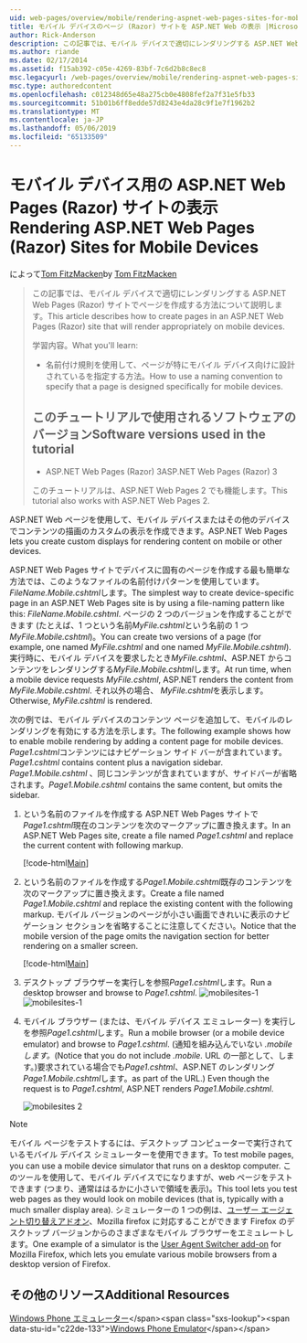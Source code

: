 ```yaml
---
uid: web-pages/overview/mobile/rendering-aspnet-web-pages-sites-for-mobile-devices
title: モバイル デバイスのページ (Razor) サイトを ASP.NET Web の表示 |Microsoft Docs
author: Rick-Anderson
description: この記事では、モバイル デバイスで適切にレンダリングする ASP.NET Web Pages (Razor) サイトでページを作成する方法について説明します。 学習内容。する方法.
ms.author: riande
ms.date: 02/17/2014
ms.assetid: f15ab392-c05e-4269-83bf-7c6d2b8c8ec8
msc.legacyurl: /web-pages/overview/mobile/rendering-aspnet-web-pages-sites-for-mobile-devices
msc.type: authoredcontent
ms.openlocfilehash: c012348d65e48a275cb0e4808fef2a7f31e5fb33
ms.sourcegitcommit: 51b01b6ff8edde57d8243e4da28c9f1e7f1962b2
ms.translationtype: MT
ms.contentlocale: ja-JP
ms.lasthandoff: 05/06/2019
ms.locfileid: "65133509"
---
```

# <a name="rendering-aspnet-web-pages-razor-sites-for-mobile-devices"></a><span data-ttu-id="c22de-104">モバイル デバイス用の ASP.NET Web Pages (Razor) サイトの表示</span><span class="sxs-lookup"><span data-stu-id="c22de-104">Rendering ASP.NET Web Pages (Razor) Sites for Mobile Devices</span></span>

<span data-ttu-id="c22de-105">によって[Tom FitzMacken](https://github.com/tfitzmac)</span><span class="sxs-lookup"><span data-stu-id="c22de-105">by [Tom FitzMacken](https://github.com/tfitzmac)</span></span>

> <span data-ttu-id="c22de-106">この記事では、モバイル デバイスで適切にレンダリングする ASP.NET Web Pages (Razor) サイトでページを作成する方法について説明します。</span><span class="sxs-lookup"><span data-stu-id="c22de-106">This article describes how to create pages in an ASP.NET Web Pages (Razor) site that will render appropriately on mobile devices.</span></span>
> 
> <span data-ttu-id="c22de-107">学習内容。</span><span class="sxs-lookup"><span data-stu-id="c22de-107">What you'll learn:</span></span>
> 
> - <span data-ttu-id="c22de-108">名前付け規則を使用して、ページが特にモバイル デバイス向けに設計されているを指定する方法。</span><span class="sxs-lookup"><span data-stu-id="c22de-108">How to use a naming convention to specify that a page is designed specifically for mobile devices.</span></span>
>   
> 
> ## <a name="software-versions-used-in-the-tutorial"></a><span data-ttu-id="c22de-109">このチュートリアルで使用されるソフトウェアのバージョン</span><span class="sxs-lookup"><span data-stu-id="c22de-109">Software versions used in the tutorial</span></span>
> 
> 
> - <span data-ttu-id="c22de-110">ASP.NET Web Pages (Razor) 3</span><span class="sxs-lookup"><span data-stu-id="c22de-110">ASP.NET Web Pages (Razor) 3</span></span>
>   
> 
> <span data-ttu-id="c22de-111">このチュートリアルは、ASP.NET Web Pages 2 でも機能します。</span><span class="sxs-lookup"><span data-stu-id="c22de-111">This tutorial also works with ASP.NET Web Pages 2.</span></span>

<span data-ttu-id="c22de-112">ASP.NET Web ページを使用して、モバイル デバイスまたはその他のデバイスでコンテンツの描画のカスタムの表示を作成できます。</span><span class="sxs-lookup"><span data-stu-id="c22de-112">ASP.NET Web Pages lets you create custom displays for rendering content on mobile or other devices.</span></span>

<span data-ttu-id="c22de-113">ASP.NET Web Pages サイトでデバイスに固有のページを作成する最も簡単な方法では、このようなファイルの名前付けパターンを使用しています。*FileName.Mobile.cshtml*します。</span><span class="sxs-lookup"><span data-stu-id="c22de-113">The simplest way to create device-specific page in an ASP.NET Web Pages site is by using a file-naming pattern like this: *FileName.Mobile.cshtml*.</span></span> <span data-ttu-id="c22de-114">ページの 2 つのバージョンを作成することができます (たとえば、1 つという名前*MyFile.cshtml*という名前の 1 つ*MyFile.Mobile.cshtml*)。</span><span class="sxs-lookup"><span data-stu-id="c22de-114">You can create two versions of a page (for example, one named *MyFile.cshtml* and one named *MyFile.Mobile.cshtml*).</span></span> <span data-ttu-id="c22de-115">実行時に、モバイル デバイスを要求したとき*MyFile.cshtml*、ASP.NET からコンテンツをレンダリングする*MyFile.Mobile.cshtml*します。</span><span class="sxs-lookup"><span data-stu-id="c22de-115">At run time, when a mobile device requests *MyFile.cshtml*, ASP.NET renders the content from *MyFile.Mobile.cshtml*.</span></span> <span data-ttu-id="c22de-116">それ以外の場合、 *MyFile.cshtml*を表示します。</span><span class="sxs-lookup"><span data-stu-id="c22de-116">Otherwise, *MyFile.cshtml* is rendered.</span></span>

<span data-ttu-id="c22de-117">次の例では、モバイル デバイスのコンテンツ ページを追加して、モバイルのレンダリングを有効にする方法を示します。</span><span class="sxs-lookup"><span data-stu-id="c22de-117">The following example shows how to enable mobile rendering by adding a content page for mobile devices.</span></span> <span data-ttu-id="c22de-118">*Page1.cshtml*コンテンツにはナビゲーション サイド バーが含まれています。</span><span class="sxs-lookup"><span data-stu-id="c22de-118">*Page1.cshtml* contains content plus a navigation sidebar.</span></span> <span data-ttu-id="c22de-119">*Page1.Mobile.cshtml* 、同じコンテンツが含まれていますが、サイドバーが省略されます。</span><span class="sxs-lookup"><span data-stu-id="c22de-119">*Page1.Mobile.cshtml* contains the same content, but omits the sidebar.</span></span>

1. <span data-ttu-id="c22de-120">という名前のファイルを作成する ASP.NET Web Pages サイトで*Page1.cshtml*現在のコンテンツを次のマークアップに置き換えます。</span><span class="sxs-lookup"><span data-stu-id="c22de-120">In an ASP.NET Web Pages site, create a file named *Page1.cshtml* and replace the current content with following markup.</span></span>

    [!code-html[Main](rendering-aspnet-web-pages-sites-for-mobile-devices/samples/sample1.html)]
2. <span data-ttu-id="c22de-121">という名前のファイルを作成する*Page1.Mobile.cshtml*既存のコンテンツを次のマークアップに置き換えます。</span><span class="sxs-lookup"><span data-stu-id="c22de-121">Create a file named *Page1.Mobile.cshtml* and replace the existing content with the following markup.</span></span> <span data-ttu-id="c22de-122">モバイル バージョンのページが小さい画面できれいに表示のナビゲーション セクションを省略することに注意してください。</span><span class="sxs-lookup"><span data-stu-id="c22de-122">Notice that the mobile version of the page omits the navigation section for better rendering on a smaller screen.</span></span>

    [!code-html[Main](rendering-aspnet-web-pages-sites-for-mobile-devices/samples/sample2.html)]
3. <span data-ttu-id="c22de-123">デスクトップ ブラウザーを実行しを参照*Page1.cshtml*します。</span><span class="sxs-lookup"><span data-stu-id="c22de-123">Run a desktop browser and browse to *Page1.cshtml*.</span></span> <span data-ttu-id="c22de-124">![mobilesites-1](rendering-aspnet-web-pages-sites-for-mobile-devices/_static/image1.png)</span><span class="sxs-lookup"><span data-stu-id="c22de-124">![mobilesites-1](rendering-aspnet-web-pages-sites-for-mobile-devices/_static/image1.png)</span></span>
4. <span data-ttu-id="c22de-125">モバイル ブラウザー (または、モバイル デバイス エミュレーター) を実行しを参照*Page1.cshtml*します。</span><span class="sxs-lookup"><span data-stu-id="c22de-125">Run a mobile browser (or a mobile device emulator) and browse to *Page1.cshtml*.</span></span> <span data-ttu-id="c22de-126">(通知を組み込んでいない *.mobile します。*</span><span class="sxs-lookup"><span data-stu-id="c22de-126">(Notice that you do not include *.mobile.*</span></span> <span data-ttu-id="c22de-127">URL の一部として、します。)要求されている場合でも*Page1.cshtml*、ASP.NET のレンダリング*Page1.Mobile.cshtml*します。</span><span class="sxs-lookup"><span data-stu-id="c22de-127">as part of the URL.) Even though the request is to *Page1.cshtml*, ASP.NET renders *Page1.Mobile.cshtml*.</span></span>

    ![mobilesites 2](rendering-aspnet-web-pages-sites-for-mobile-devices/_static/image2.png)

> [!NOTE]
> <span data-ttu-id="c22de-129">モバイル ページをテストするには、デスクトップ コンピューターで実行されているモバイル デバイス シミュレーターを使用できます。</span><span class="sxs-lookup"><span data-stu-id="c22de-129">To test mobile pages, you can use a mobile device simulator that runs on a desktop computer.</span></span> <span data-ttu-id="c22de-130">このツールを使用して、モバイル デバイスでになりますが、web ページをテストできます (つまり、通常ははるかに小さいで領域を表示)。</span><span class="sxs-lookup"><span data-stu-id="c22de-130">This tool lets you test web pages as they would look on mobile devices (that is, typically with a much smaller display area).</span></span> <span data-ttu-id="c22de-131">シミュレーターの 1 つの例は、[ユーザー エージェント切り替えアドオン](http://addons.mozilla.org/firefox/addon/user-agent-switcher/)、Mozilla firefox に対応することができます Firefox のデスクトップ バージョンからのさまざまなモバイル ブラウザーをエミュレートします。</span><span class="sxs-lookup"><span data-stu-id="c22de-131">One example of a simulator is the [User Agent Switcher add-on](http://addons.mozilla.org/firefox/addon/user-agent-switcher/) for Mozilla Firefox, which lets you emulate various mobile browsers from a desktop version of Firefox.</span></span>

<a id="Additional_Resources"></a>
## <a name="additional-resources"></a><span data-ttu-id="c22de-132">その他のリソース</span><span class="sxs-lookup"><span data-stu-id="c22de-132">Additional Resources</span></span>

<span data-ttu-id="c22de-133">[Windows Phone エミュレーター](https://msdn.microsoft.com/library/ff402563(v=VS.92).aspx)</span><span class="sxs-lookup"><span data-stu-id="c22de-133">[Windows Phone Emulator](https://msdn.microsoft.com/library/ff402563(v=VS.92).aspx)</span></span>

